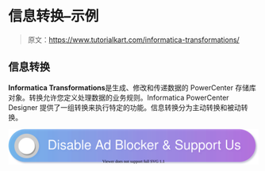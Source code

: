 # 信息转换–示例

> 原文：<https://www.tutorialkart.com/informatica-transformations/>

## 信息转换

**Informatica Transformations**是生成、修改和传递数据的 PowerCenter 存储库对象。转换允许您定义处理数据的业务规则。Informatica PowerCenter Designer 提供了一组转换来执行特定的功能。信息转换分为主动转换和被动转换。

[![](img/925da31b32d6bc3827932f6c8afb11bb.png)](https://www.tutorialkart.com/)